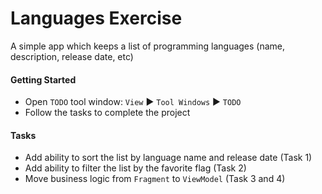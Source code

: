 # Languages Exercise

A simple app which keeps a list of programming languages (name, description, release date, etc)

#### Getting Started
- Open `TODO` tool window: `View` ► `Tool Windows` ► `TODO`
- Follow the tasks to complete the project

#### Tasks

- Add ability to sort the list by language name and release date (Task 1)
- Add ability to filter the list by the favorite flag (Task 2)
- Move business logic from `Fragment` to `ViewModel` (Task 3 and 4)
